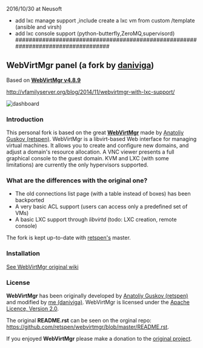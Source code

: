 2016/10/30 at Neusoft

* add lxc manage support ,include create a lxc vm from custom /template (ansible and virsh)
* add lxc console support (python-butterfly,ZeroMQ,supervisord)
##################################################################################
## WebVirtMgr panel \(a fork by [daniviga](http://daniele.vigano.me)\)

Based on [**WebVirtMgr v4.8.9**](https://github.com/retspen/webvirtmgr/)

http://vfamilyserver.org/blog/2014/11/webvirtmgr-with-lxc-support/

![dashboard](http://vfamilyserver.org/blog/wp-content/uploads/2014/11/Screen-Shot-2014-11-16-at-12.10.08-1024x349.png)

### Introduction

This personal fork is based on the great [**WebVirtMgr**](https://github.com/retspen/webvirtmgr/) made by [Anatoliy Guskov \(retspen\)](https://github.com/retspen/webvirtmgr). WebVirtMgr is a libvirt-based Web interface for managing virtual machines. It allows you to create and configure new domains, and adjust a domain's resource allocation. A VNC viewer presents a full graphical console to the guest domain. KVM and LXC \(with some limitations\) are currently the only hypervisors supported.
 
### What are the differences with the original one?

* The old connections list page (with a table instead of boxes) has been backported
* A very basic ACL support (users can access only a predefined set of VMs)
* A basic LXC support through _libvirtd_ (todo: LXC creation, remote console)

The fork is kept up-to-date with [retspen's](https://github.com/retspen) master.
 
### Installation

[See WebVirtMgr original wiki](https://github.com/retspen/webvirtmgr/wiki/)

### License
 
**WebVirtMgr** has been originally developed by [Anatoliy Guskov \(retspen\)](https://github.com/retspen) and modified by [me \(daniviga\)](http://daniele.vigano.me).
WebVirtMgr is licensed under the [Apache Licence, Version 2.0](http://www.apache.org/licenses/LICENSE-2.0.html).

The original __README.rst__ can be seen on the orginal repo: https://github.com/retspen/webvirtmgr/blob/master/README.rst.

If you enjoyed **WebVirtMgr** please make a donation to the [original project](https://github.com/retspen/webvirtmgr/).
